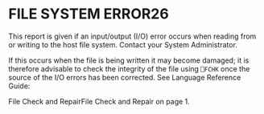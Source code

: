 




<h1 class="heading"><span class="name">FILE SYSTEM ERROR</span><span class="command">26</span></h1>

This report is given if an input/output (I/O) error occurs when reading from or writing to the host file system. Contact your System Administrator.


If this occurs when the file is being written it may become damaged; it is therefore advisable to check the integrity of the file using `⎕FCHK` once the source of the I/O errors has been corrected. See 
Language Reference Guide: 

File Check and RepairFile Check and Repair  on page 1.




